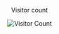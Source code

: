 <div align="center"> 
  <p>Visitor count</p>
  <img src="https://countapi.xyz/hit/Akshay-Sugathn/visits/badge.svg" alt="Visitor Count" />
</div>
